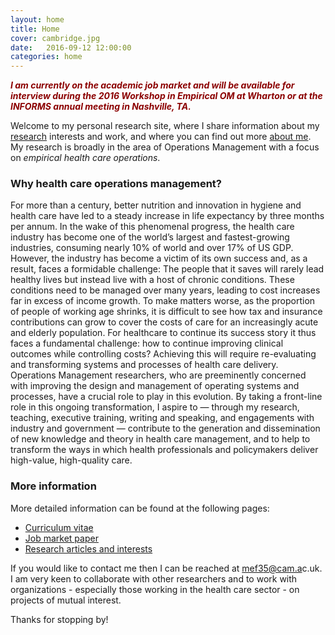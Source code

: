 ```yaml
---
layout: home
title: Home
cover: cambridge.jpg
date:   2016-09-12 12:00:00
categories: home
---
```


<p style="color:#8b0000;font-style:italic"><b>I am currently on the academic job market and will be available for interview during the 2016 Workshop in Empirical OM at Wharton or at the INFORMS annual meeting in Nashville, TA.</b></p>

Welcome to my personal research site, where I share information about my [research](/research/) interests and work, and where you can find out more [about me](/about/). My research is broadly in the area of Operations Management with a focus on *empirical health care operations*.

### Why health care operations management?

For more than a century, better nutrition and innovation in hygiene and health care have led to a steady increase in life expectancy by three months per annum. In the wake of this phenomenal progress, the health care industry has become one of the world’s largest and fastest-growing industries, consuming nearly 10% of world and over 17% of US GDP. However, the industry has become a victim of its own success and, as a result, faces a formidable challenge: The people that it saves will rarely lead healthy lives but instead live with a host of chronic conditions. These conditions need to be managed over many years, leading to cost increases far in excess of income growth. To make matters worse, as the proportion of people of working age shrinks, it is difficult to see how tax and insurance contributions can grow to cover the costs of care for an increasingly acute and elderly population. For healthcare to continue its success story it thus faces a fundamental challenge: how to continue improving clinical outcomes while controlling costs? Achieving this will require re-evaluating and transforming systems and processes of health care delivery. Operations Management researchers, who are preeminently concerned with improving the design and management of operating systems and processes, have a crucial role to play in this evolution. By taking a front-line role in this ongoing transformation, I aspire to — through my research, teaching, executive training, writing and speaking, and engagements with industry and government — contribute to the generation and dissemination of new knowledge and theory in health care management, and to help to transform the ways in which health professionals and policymakers deliver high-value, high-quality care.

### More information

More detailed information can be found at the following pages:

* [Curriculum vitae](/CV/)
* [Job market paper](/scale-scope-hospital-productivity)
* [Research articles and interests](/research/)

If you would like to contact me then I can be reached at <a target="_blank" id="contact" href="http://www.google.com/recaptcha/mailhide/d?k=01RgRLgvxEUrUhAUtFCSPNRA==&amp;c=0nIRqiLvmUU-5ifT56SvMSY2hB9qsGA9T0u6dIWkHPI=">mef3<span style="display:none">3829</span>5@cam.a<span style="display:none">k</span>c.uk</a>. I am very keen to collaborate with other researchers and to work with organizations - especially those working in the health care sector -  on projects of mutual interest.

Thanks for stopping by!